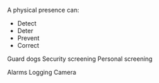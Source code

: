 A physical presence can:
 - Detect
 - Deter
 - Prevent
 - Correct

Guard dogs
Security screening
Personal screening

Alarms
Logging
Camera